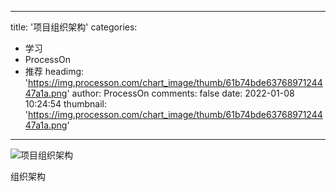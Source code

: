 
---
title: '项目组织架构'
categories: 
 - 学习
 - ProcessOn
 - 推荐
headimg: 'https://img.processon.com/chart_image/thumb/61b74bde6376897124447a1a.png'
author: ProcessOn
comments: false
date: 2022-01-08 10:24:54
thumbnail: 'https://img.processon.com/chart_image/thumb/61b74bde6376897124447a1a.png'
---

<div>   
<img class="thumb" alt="项目组织架构" src="https://img.processon.com/chart_image/thumb/61b74bde6376897124447a1a.png" referrerpolicy="no-referrer">
<p>组织架构</p>  
</div>
            